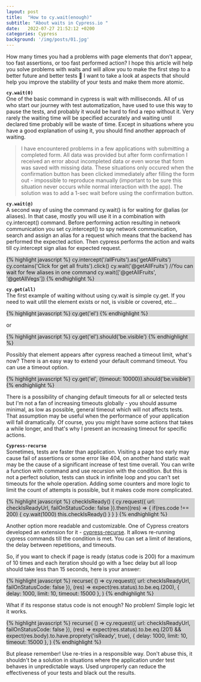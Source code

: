 ```yaml
---
layout: post
title:  "How to cy.wait(enough)"
subtitle: "About waits in Cypress.io "
date:   2022-07-27 21:52:12 +0200
categories: Cypress
background: '/img/posts/01.jpg'
---
```

How many times you had a problems with page elements that don't appear, too fast assertions, or too fast performed action?  I hope this article will help you solve problems with waits and will allow you to make the first step to a better future and better tests 🙂  I want to take a look at aspects that should help you improve the stability of your tests and make them more atomic. 

**`cy.wait(0)`** <br>
 One of the basic command in cypress is wait with milliseconds. All of us who start our journey with test automatization, have used to use this way to pause the tests, and probably it would be hard to find a repo without it. Very rarely the waiting time will be specified accurately and waiting until declared time probably will be waste of time. Except in situations where you have a good explanation of using it, you should find another approach of waiting. 

>I have encountered problems in a few applications with submitting a completed form. All data was provided but after form confirmation I received an error about incompleted data or even worse that form was saved with missing data. These situations only occured when the confirmation button has been clicked immediately after filling the form out - impossible to reproduce manually (important to be sure this situation never occurs while normal interaction with the app). The solution was to add a 1-sec wait before using the confirmation button.


**`cy.wait(@)`** <br>
A second way of using the command cy.wait() is for waiting for @alias (or aliases). In that case, mostly you will use it in a combination with cy.intercept() command. Before performing action resulting in network communication you set cy.intercept() to spy network communication, search and assign an alias for a request which means that the backend has performed the expected action. Then cypress performs the action and waits till cy.intercept sign alias for expected request. 


<div style="background-color:lightgrey;">
{% highlight javascript %}
cy.intercept('/allFruits').as('getAllFruits')
cy.contains('Click for get all fruits').click()
cy.wait('@getAllFruits')
//You can wait for few aliases in one command cy.wait(['@getAllFruits', '@getAllVegs'])
{% endhighlight %}
</div>


**`cy.get(all)`** <br>
The first example of waiting without using cy.wait is simple cy.get. If you need to wait utill the element exists or not, is visible or covered, etc... 

<div style="background-color:lightgrey;">
{% highlight javascript %}
cy.get('el')
{% endhighlight %}
</div>

or

<div style="background-color:lightgrey;">
{% highlight javascript %}
cy.get('el').should('be.visible')
{% endhighlight %}
</div>

Possibly that element appears after cypress reached a timeout limit, what's now? 
There is an easy way to extend your default command timeout. You can use a timeout option. 

<div style="background-color:lightgrey;">
{% highlight javascript %}
cy.get('el', {timeout: 10000}).should('be.visible')
{% endhighlight %}
</div>

There is a possibility of changing default timeouts for all or selected tests but I'm not a fan of increasing timeouts globally - you should assume minimal, as low as possible, general timeout which will not affects tests. That assumption may be useful when the performance of your application will fall dramatically. Of course, you you might have some actions that takes a while longer, and that's why I present an increasing timeout for specific actions.

**`Cypress-recurse`** <br>
Sometimes, tests are faster than application. Visiting a page too early may cause fail of assertions or some error like 404, on another hand static wait may be the cause of a significant increase of test time overall. You can write a function with command and use recursion with the condition. But this is not a perfect solution, tests can stuck in infinite loop and you can't set timeouts for the whole operation. Adding some counters and more logic to limit the count of attempts is possible, but it makes code more complicated. 

<div style="background-color:lightgrey;">
{% highlight javascript %}
checkIsReady() {
    cy.request({
       url: checkIsReadyUrl,
       failOnStatusCode: false
    }).then((res) => {
            if(res.code !== 200) {
                cy.wait(1000)
                this.checkIsReady()
            }
       }
}
{% endhighlight %}
</div>

Another option more readable and customizable. One of Cypress creators developed an extension for it - <a href="https://github.com/bahmutov/cypress-recurse">cypress-recurse</a>. It allows re-running cypress commands till the condition is met. You can set a limit of iterations, the delay between repetitions, and timeouts. 

So, if you want to check if page is ready (status code is 200) for a maximum of 10 times and each iteration should go with a 1sec delay but all loop should take less than 15 seconds, here is your answer:

<div style="background-color:lightgrey;">
{% highlight javascript %}
recurse(
        () =>
          cy.request({
            url: checkIsReadyUrl,
            failOnStatusCode: false
          }),
        (res) => expect(res.status).to.be.eq.(200), { delay: 1000, limit: 10, timeout: 15000 },
      )
{% endhighlight %}
</div>

What if its response status code is not enough?  No problem! Simple logic let it works. 

<div style="background-color:lightgrey;">
{% highlight javascript %}
recurse(
        () =>
          cy.request({
            url: checkIsReadyUrl,
            failOnStatusCode: false
          }),
        (res) => expect(res.status).to.be.eq.(201) &&
                 expect(res.body).to.have.proprety('isReady', true), 
                { delay: 1000, limit: 10, timeout: 15000 },
      )
{% endhighlight %}
</div>

But please remember! Use re-tries in a responsible way. Don't abuse this, it shouldn't be a solution in situations where the application under test behaves in unpredictable ways. Used unproperly can reduce the effectiveness of your tests and black out the results.